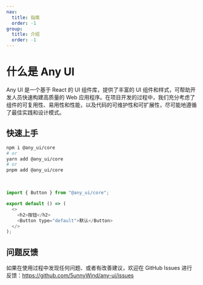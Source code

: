```yaml
---
nav:
  title: 指南
  order: -1
group:
  title: 介绍
  order: -1
---
```


# 什么是 Any UI

Any UI 是一个基于 React 的 UI 组件库，提供了丰富的 UI 组件和样式，可帮助开发人员快速构建高质量的 Web 应用程序。在项目开发的过程中，我们充分考虑了组件的可复用性、易用性和性能，以及代码的可维护性和可扩展性，尽可能地遵循了最佳实践和设计模式。

## 快速上手

```bash
npm i @any_ui/core
# or
yarn add @any_ui/core
# or
pnpm add @any_ui/core
```

<br/>

```js
import { Button } from "@any_ui/core";

export default () => (
  <>
    <h2>按钮</h2>
    <Button type="default">默认</Button>
  </>
);
```

## 问题反馈

如果在使用过程中发现任何问题、或者有改善建议，欢迎在 GitHub Issues 进行反馈：https://github.com/5unnyWind/any-ui/issues
